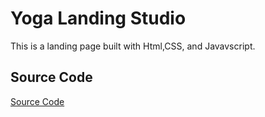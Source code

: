 # Yoga Landing Studio 
This is a landing page built with Html,CSS, and Javavscript.

## Source Code 
[Source Code](src/)